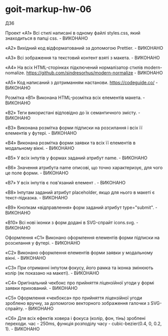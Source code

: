 # goit-markup-hw-06
ДЗ6

Проект
«A1» Всі стилі написані в одному файлі styles.css, який знаходиться в папці css. - ВИКОНАНО

«A2» Вихідний код відформатований за допомогою Prettier. - ВИКОНАНО

«A3» Всі зображення та текстовий контент взяті з макета. - ВИКОНАНО

«A4» На всіх HTML-сторінках підключений нормалізатор стилів modern-nomalize. https://github.com/sindresorhus/modern-normalize  - ВИКОНАНО

«A5» Код написаний з дотриманням настанови. https://codeguide.co/ - ВИКОНАНО

Розмітка
«B1» Виконана HTML-розмітка всіх елементів макета. - ВИКОНАНО

«B2» Теги використані відповідно до їх семантичного змісту. - ВИКОНАНО

«B3» Виконана розмітка форми підписки на розсилання і всіх її елементів у футері. - ВИКОНАНО

«B4» Виконана розмітка форми заявки та всіх її елементів в модальному вікні. - ВИКОНАНО

«B5» У всіх інпутів у формах заданий атрибут name. - ВИКОНАНО

«B6» Значення атрибута name описові, що точно характеризує, для чого це поле форми. - ВИКОНАНО

«B7» У всіх інпутів є пов'язаний елемент <label>. - ВИКОНАНО

«B8» Інпутам заданий атрибут placeholder, якщо для нього в макеті є текст-підказка. - ВИКОНАНО

«B9» Кнопкам «відправлення» форм заданий атрибут type="submit". - ВИКОНАНО

«B10» Всі нові іконки з форм додані в SVG-спрайт icons.svg. - ВИКОНАНО

Оформлення
«C1» Виконано оформлення елементів форми підписки на розсилання у футері. - ВИКОНАНО

«C2» Виконано оформлення елементів форми заявки у модальному вікні. - ВИКОНАНО

«C3» При отриманні інпутом фокусу, його рамка та іконка змінюють колір (як показано на макеті). - ВИКОНАНО

«C4» Оригінальний чекбокс про прийняття ліцензійної угоди у формі заявки прихований. - ВИКОНАНО

«C5» Оформлення «чекбокса» про прийняття ліцензійної угоди зроблено вручну, за допомогою векторного зображення галочки з SVG-спрайту. - ВИКОНАНО

«C6» Для всіх ефектів ховера і фокуса (колір, фон, тінь) зроблені переходи. час - 250ms, функція розподілу часу - cubic-bezier(0.4, 0, 0.2, 1). - ВИКОНАНО